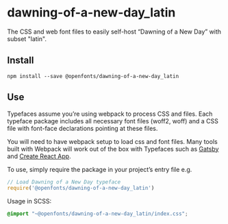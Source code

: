
# dawning-of-a-new-day_latin

The CSS and web font files to easily self-host “Dawning of a New Day” with subset "latin".

## Install

`npm install --save @openfonts/dawning-of-a-new-day_latin`

## Use

Typefaces assume you’re using webpack to process CSS and files. Each typeface
package includes all necessary font files (woff2, woff) and a CSS file with
font-face declarations pointing at these files.

You will need to have webpack setup to load css and font files. Many tools built
with Webpack will work out of the box with Typefaces such as [Gatsby](https://github.com/gatsbyjs/gatsby)
and [Create React App](https://github.com/facebookincubator/create-react-app).

To use, simply require the package in your project’s entry file e.g.

```javascript
// Load Dawning of a New Day typeface
require('@openfonts/dawning-of-a-new-day_latin')
```

Usage in SCSS:
```scss
@import "~@openfonts/dawning-of-a-new-day_latin/index.css";
```
